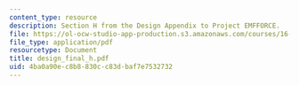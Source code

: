 ```yaml
---
content_type: resource
description: Section H from the Design Appendix to Project EMFFORCE.
file: https://ol-ocw-studio-app-production.s3.amazonaws.com/courses/16-83x-space-systems-engineering-spring-2002-spring-2003/4ba0a90ec8b8830cc83dbaf7e7532732_design_final_h.pdf
file_type: application/pdf
resourcetype: Document
title: design_final_h.pdf
uid: 4ba0a90e-c8b8-830c-c83d-baf7e7532732
---
```

